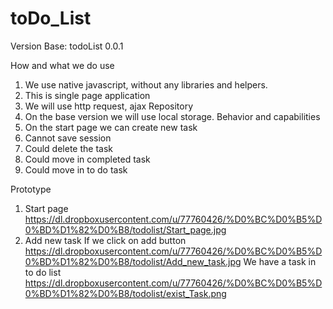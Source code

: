 # toDo_List
Version Base: todoList 0.0.1

How and what we do use 
1.	We use native javascript, without any libraries and helpers.
2.	This is single page application 
3.	We will use http request, ajax 
Repository
1.	On the base version we will use local storage.
Behavior and capabilities
1.	On the start page we can create new task
2.	Cannot save session 
3.	Could delete the task 
4.	Could move in completed task
5.	Could move in to do task 


Prototype
1.	Start page 
https://dl.dropboxusercontent.com/u/77760426/%D0%BC%D0%B5%D0%BD%D1%82%D0%B8/todolist/Start_page.jpg
2.	Add new task 
If we click on add button
 https://dl.dropboxusercontent.com/u/77760426/%D0%BC%D0%B5%D0%BD%D1%82%D0%B8/todolist/Add_new_task.jpg
We have a task in to do list
https://dl.dropboxusercontent.com/u/77760426/%D0%BC%D0%B5%D0%BD%D1%82%D0%B8/todolist/exist_Task.png

